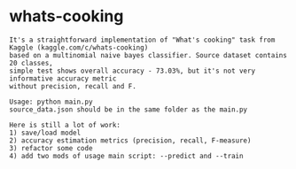# whats-cooking
    It's a straightforward implementation of "What's cooking" task from Kaggle (kaggle.com/c/whats-cooking)
    based on a multinomial naive bayes classifier. Source dataset contains 20 classes,
    simple test shows overall accuracy - 73.03%, but it's not very informative accuracy metric
    without precision, recall and F.

    Usage: python main.py
    source_data.json should be in the same folder as the main.py

    Here is still a lot of work:
    1) save/load model
    2) accuracy estimation metrics (precision, recall, F-measure)
    3) refactor some code
    4) add two mods of usage main script: --predict and --train
